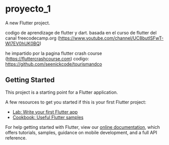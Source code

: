 # proyecto_1

A new Flutter project.

codigo de aprendizage de flutter y dart.
basada en el curso de flutter del canal freecodecamp.org (https://www.youtube.com/channel/UC8butISFwT-Wl7EV0hUK0BQ)

he impartido por la pagina flutter crash course  (https://fluttercrashcourse.com)
codigo: https://github.com/seenickcode/tourismandco
 
## Getting Started

This project is a starting point for a Flutter application.

A few resources to get you started if this is your first Flutter project:

- [Lab: Write your first Flutter app](https://flutter.dev/docs/get-started/codelab)
- [Cookbook: Useful Flutter samples](https://flutter.dev/docs/cookbook)

For help getting started with Flutter, view our
[online documentation](https://flutter.dev/docs), which offers tutorials,
samples, guidance on mobile development, and a full API reference.
